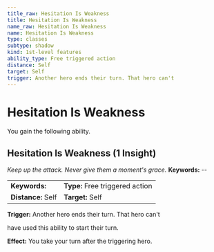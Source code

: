 ```yaml
---
title_raw: Hesitation Is Weakness
title: Hesitation Is Weakness
name_raw: Hesitation Is Weakness
name: Hesitation Is Weakness
type: classes
subtype: shadow
kind: 1st-level features
ability_type: Free triggered action
distance: Self
target: Self
trigger: Another hero ends their turn. That hero can't
---
```


# Hesitation Is Weakness

You gain the following ability.

## Hesitation Is Weakness (1 Insight)

*Keep up the attack. Never give them a moment's grace.* **Keywords:** --

|                    |                                 |
| :----------------- | :------------------------------ |
| **Keywords:**      | **Type:** Free triggered action |
| **Distance:** Self | **Target:** Self                |

**Trigger:** Another hero ends their turn. That hero can't

have used this ability to start their turn.

**Effect:** You take your turn after the triggering hero.
